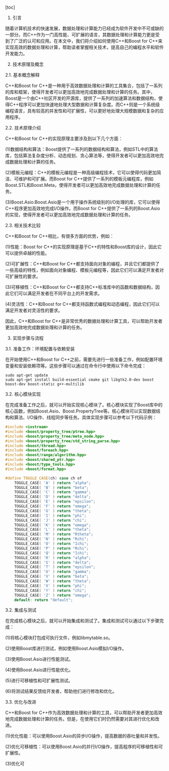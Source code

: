 
[toc]                    
                
                
1. 引言

随着计算机技术的快速发展，数据处理和计算能力已经成为软件开发中不可或缺的一部分。而C++作为一门高性能、可扩展的语言，其数据处理和计算能力更是受到了广泛的认可和应用。在本文中，我们将介绍如何使用C++和Boost for C++来实现高效的数据处理和计算，帮助读者掌握相关技术，提高自己的编程水平和软件开发能力。

2. 技术原理及概念

2.1. 基本概念解释

C++和Boost for C++是一种用于高效数据处理和计算的工具集合，包括了一系列的库和框架，使得开发者可以更加高效地完成数据处理和计算的任务。其中，Boost是一个由C++社区开发的开源库，提供了一系列的加速算法和数据结构，使得C++程序可以更加快速地处理大型数据和计算复杂度。而C++则是一个系统级编程语言，具有较高的并发性和可扩展性，可以更好地处理大规模数据和复杂的应用程序。

2.2. 技术原理介绍

C++和Boost for C++的实现原理主要涉及到以下几个方面：

(1)数据结构和算法：Boost提供了一系列的数据结构和算法，例如STL中的算法库，包括算法复杂度分析、动态规划、贪心算法等，使得开发者可以更加高效地完成数据处理和计算的任务。

(2)模板元编程：C++的模板元编程是一种高级编程技术，它可以使得代码更加简洁、可维护和可扩展。而Boost for C++提供了一系列的模板元编程库，例如Boost.STL和Boost.Meta，使得开发者可以更加高效地完成数据处理和计算的任务。

(3)Boost.Asio:Boost.Asio是一个用于操作系统级别的I/O处理的库，它可以使得C++程序更加高效地完成I/O操作。而Boost for C++提供了一系列的Boost.Asio的实现，使得开发者可以更加高效地完成数据处理和计算的任务。

2.3. 相关技术比较

C++和Boost for C++相比，有很多方面的优势，例如：

(1)性能：Boost for C++的实现原理是基于C++的特性和Boost库的设计，因此它可以提供卓越的性能。

(2)可扩展性：C++和Boost for C++都支持面向对象的编程，并且它们都提供了一些高级的特性，例如面向对象编程、模板元编程等，因此它们可以满足开发者对可扩展性的要求。

(3)可移植性：C++和Boost for C++都支持C++标准库中的函数和数据结构，因此它们可以满足开发者在不同平台上的开发需求。

(4)灵活性：C++和Boost for C++都支持函数式编程和动态编程，因此它们可以满足开发者对灵活性的要求。

因此，C++和Boost for C++是非常优秀的数据处理和计算工具，可以帮助开发者更加高效地完成数据处理和计算的任务。

3. 实现步骤与流程

3.1. 准备工作：环境配置与依赖安装

在开始使用C++和Boost for C++之前，需要先进行一些准备工作，例如配置环境变量和安装依赖项等。这些步骤可以通过在命令行中使用以下命令完成：

```
sudo apt-get update
sudo apt-get install build-essential cmake git libgtk2.0-dev boost boost-dev boost-static g++-multilib
```

3.2. 核心模块实现

在完成准备工作之后，就可以开始实现核心模块了。核心模块实现了Boost库中的核心函数，例如Boost.Asio、Boost.PropertyTree等。核心模块可以实现数据结构和算法、I/O操作、线程同步等任务。具体实现步骤可以参考以下代码示例：

```c++
#include <iostream>
#include <boost/property_tree/ptree.hpp>
#include <boost/property_tree/meta_node.hpp>
#include <boost/property_tree/std_string_parse.hpp>
#include <boost/thread.hpp>
#include <boost/foreach.hpp>
#include <boost/range/algorithm.hpp>
#include <boost/shared_ptr.hpp>
#include <boost/type_tools.hpp>
#include <boost/format.hpp>

#define TOGGLE_CASE(ch) case ch of
    TOGGLE_CASE( 'A' ) return "alpha";
    TOGGLE_CASE( 'B' ) return "beta";
    TOGGLE_CASE( 'C' ) return "gamma";
    TOGGLE_CASE( 'D' ) return "delta";
    TOGGLE_CASE( 'E' ) return "epsilon";
    TOGGLE_CASE( 'F' ) return "omega";
    TOGGLE_CASE( 'G' ) return "theta";
    TOGGLE_CASE( 'I' ) return "phi";
    TOGGLE_CASE( 'J' ) return "chi";
    TOGGLE_CASE( 'K' ) return "omega";
    TOGGLE_CASE( 'L' ) return "theta";
    TOGGLE_CASE( 'M' ) return "Rtheta";
    TOGGLE_CASE( 'N' ) return "Rchi";
    TOGGLE_CASE( 'O' ) return "Ichi";
    TOGGLE_CASE( 'P' ) return "Rchi";
    TOGGLE_CASE( 'Q' ) return "Ichi";
    TOGGLE_CASE( 'R' ) return "alpha";
    TOGGLE_CASE( 'S' ) return "delta";
    TOGGLE_CASE( 'T' ) return "epsilon";
    TOGGLE_CASE( 'U' ) return "gamma";
    TOGGLE_CASE( 'V' ) return "beta";
    TOGGLE_CASE( 'W' ) return "theta";
    TOGGLE_CASE( 'X' ) return "phi";
    TOGGLE_CASE( 'Y' ) return "chi";
    TOGGLE_CASE( 'Z' ) return "omega";
    default: return "default";
```

3.2. 集成与测试

在完成核心模块之后，就可以开始集成和测试了。集成和测试可以通过以下步骤完成：

(1)将核心模块打包成可执行文件，例如libmytable.so。

(2)使用Boost库进行测试，例如使用Boost.Asio模拟I/O操作。

(3)使用Boost.Asio进行性能测试。

(4)使用Boost.Asio进行性能优化。

(5)进行可移植性和可扩展性测试。

(6)将测试结果反馈给开发者，帮助他们进行修改和优化。

3.3. 优化与改进

C++和Boost for C++作为高效数据处理和计算的工具，可以帮助开发者更加高效地完成数据处理和计算的任务。但是，在使用它们时仍然需要对其进行优化和改进。

(1)优化性能：可以使用Boost.Asio的异步I/O操作，提高数据的吞吐量和并发性。

(2)优化可移植性：可以使用Boost.Asio的并行I/O操作，提高程序的可移植性和可扩展性。

(3)优化可

